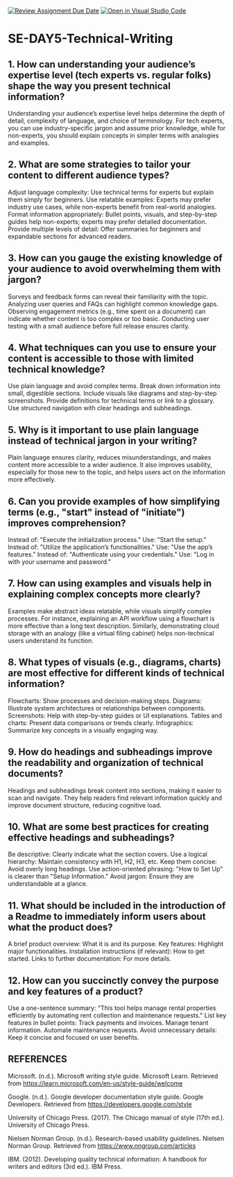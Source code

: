 [![Review Assignment Due Date](https://classroom.github.com/assets/deadline-readme-button-22041afd0340ce965d47ae6ef1cefeee28c7c493a6346c4f15d667ab976d596c.svg)](https://classroom.github.com/a/zsAR-pyY)
[![Open in Visual Studio Code](https://classroom.github.com/assets/open-in-vscode-2e0aaae1b6195c2367325f4f02e2d04e9abb55f0b24a779b69b11b9e10269abc.svg)](https://classroom.github.com/online_ide?assignment_repo_id=18721199&assignment_repo_type=AssignmentRepo)
# SE-DAY5-Technical-Writing
## 1. How can understanding your audience’s expertise level (tech experts vs. regular folks) shape the way you present technical information?
Understanding your audience’s expertise level helps determine the depth of detail, complexity of language, and choice of terminology. For tech experts, you can use industry-specific jargon and assume prior knowledge, while for non-experts, you should explain concepts in simpler terms with analogies and examples.

## 2. What are some strategies to tailor your content to different audience types?
Adjust language complexity: Use technical terms for experts but explain them simply for beginners.
Use relatable examples: Experts may prefer industry use cases, while non-experts benefit from real-world analogies.
Format information appropriately: Bullet points, visuals, and step-by-step guides help non-experts; experts may prefer detailed documentation.
Provide multiple levels of detail: Offer summaries for beginners and expandable sections for advanced readers.

## 3. How can you gauge the existing knowledge of your audience to avoid overwhelming them with jargon?
Surveys and feedback forms can reveal their familiarity with the topic.
Analyzing user queries and FAQs can highlight common knowledge gaps.
Observing engagement metrics (e.g., time spent on a document) can indicate whether content is too complex or too basic.
Conducting user testing with a small audience before full release ensures clarity.

## 4. What techniques can you use to ensure your content is accessible to those with limited technical knowledge?
Use plain language and avoid complex terms.
Break down information into small, digestible sections.
Include visuals like diagrams and step-by-step screenshots.
Provide definitions for technical terms or link to a glossary.
Use structured navigation with clear headings and subheadings.

## 5. Why is it important to use plain language instead of technical jargon in your writing?
Plain language ensures clarity, reduces misunderstandings, and makes content more accessible to a wider audience. It also improves usability, especially for those new to the topic, and helps users act on the information more effectively.

## 6. Can you provide examples of how simplifying terms (e.g., "start" instead of "initiate") improves comprehension?
Instead of: "Execute the initialization process."
Use: "Start the setup."
Instead of: "Utilize the application’s functionalities."
Use: "Use the app’s features."
Instead of: "Authenticate using your credentials."
Use: "Log in with your username and password."

## 7. How can using examples and visuals help in explaining complex concepts more clearly?
Examples make abstract ideas relatable, while visuals simplify complex processes. For instance, explaining an API workflow using a flowchart is more effective than a long text description. Similarly, demonstrating cloud storage with an analogy (like a virtual filing cabinet) helps non-technical users understand its function.

## 8. What types of visuals (e.g., diagrams, charts) are most effective for different kinds of technical information?
Flowcharts: Show processes and decision-making steps.
Diagrams: Illustrate system architectures or relationships between components.
Screenshots: Help with step-by-step guides or UI explanations.
Tables and charts: Present data comparisons or trends clearly.
Infographics: Summarize key concepts in a visually engaging way.

## 9. How do headings and subheadings improve the readability and organization of technical documents?
Headings and subheadings break content into sections, making it easier to scan and navigate. They help readers find relevant information quickly and improve document structure, reducing cognitive load.

## 10. What are some best practices for creating effective headings and subheadings?
Be descriptive: Clearly indicate what the section covers.
Use a logical hierarchy: Maintain consistency with H1, H2, H3, etc.
Keep them concise: Avoid overly long headings.
Use action-oriented phrasing: "How to Set Up" is clearer than "Setup Information."
Avoid jargon: Ensure they are understandable at a glance.

## 11. What should be included in the introduction of a Readme to immediately inform users about what the product does?
A brief product overview: What it is and its purpose.
Key features: Highlight major functionalities.
Installation instructions (if relevant): How to get started.
Links to further documentation: For more details.

## 12. How can you succinctly convey the purpose and key features of a product?
Use a one-sentence summary: "This tool helps manage rental properties efficiently by automating rent collection and maintenance requests."
List key features in bullet points:
  Track payments and invoices.
  Manage tenant information.
  Automate maintenance requests.
Avoid unnecessary details: Keep it concise and focused on user benefits.

## REFERENCES
Microsoft. (n.d.). Microsoft writing style guide. Microsoft Learn. Retrieved from https://learn.microsoft.com/en-us/style-guide/welcome

Google. (n.d.). Google developer documentation style guide. Google Developers. Retrieved from https://developers.google.com/style

University of Chicago Press. (2017). The Chicago manual of style (17th ed.). University of Chicago Press.

Nielsen Norman Group. (n.d.). Research-based usability guidelines. Nielsen Norman Group. Retrieved from https://www.nngroup.com/articles

IBM. (2012). Developing quality technical information: A handbook for writers and editors (3rd ed.). IBM Press.
